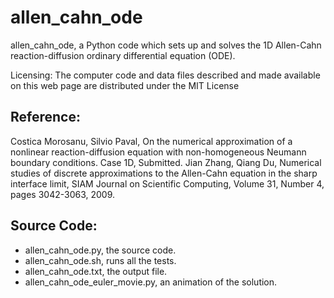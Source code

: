 # allen_cahn_ode

allen_cahn_ode, a Python code which sets up and solves the 1D Allen-Cahn reaction-diffusion ordinary differential equation (ODE).

Licensing:
The computer code and data files described and made available on this web page are distributed under the MIT License
## Reference:
Costica Morosanu, Silvio Paval,
On the numerical approximation of a nonlinear reaction-diffusion equation with non-homogeneous Neumann boundary conditions. Case 1D,
Submitted.
Jian Zhang, Qiang Du,
Numerical studies of discrete approximations to the Allen-Cahn equation in the sharp interface limit,
SIAM Journal on Scientific Computing,
Volume 31, Number 4, pages 3042-3063, 2009.

## Source Code:

- allen_cahn_ode.py, the source code.
- allen_cahn_ode.sh, runs all the tests.
- allen_cahn_ode.txt, the output file.
- allen_cahn_ode_euler_movie.py, an animation of the solution.
